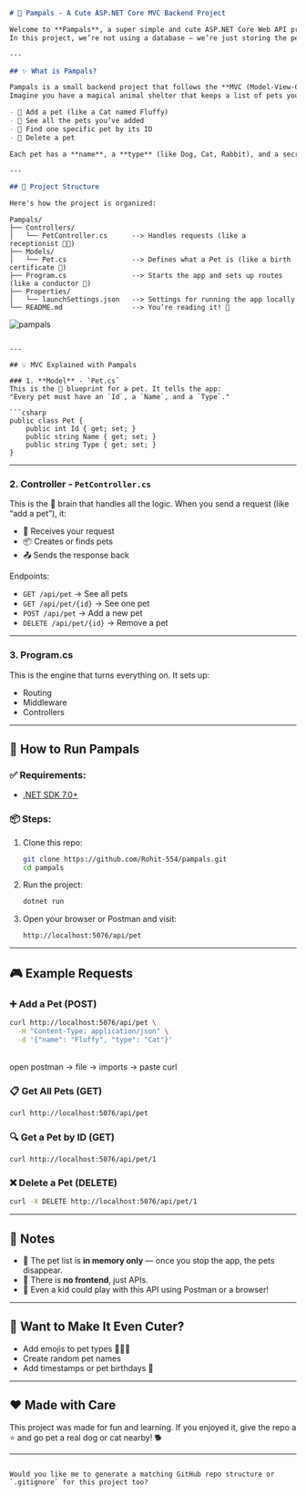 ```markdown
# 🐾 Pampals - A Cute ASP.NET Core MVC Backend Project

Welcome to **Pampals**, a super simple and cute ASP.NET Core Web API project that helps you play with virtual pets! 🐶🐱🐰  
In this project, we’re not using a database — we’re just storing the pets in memory, like a toy box that gets empty every time you restart the game.

---

## ✨ What is Pampals?

Pampals is a small backend project that follows the **MVC (Model-View-Controller)** design pattern.  
Imagine you have a magical animal shelter that keeps a list of pets you tell it about. You can:

- 🐾 Add a pet (like a Cat named Fluffy)
- 🐾 See all the pets you’ve added
- 🐾 Find one specific pet by its ID
- 🐾 Delete a pet

Each pet has a **name**, a **type** (like Dog, Cat, Rabbit), and a secret **ID**.

---

## 📁 Project Structure

Here's how the project is organized:

```
```
Pampals/
├── Controllers/
│   └── PetController.cs      --> Handles requests (like a receptionist 🧑‍💼)
├── Models/
│   └── Pet.cs                --> Defines what a Pet is (like a birth certificate 🐶)
├── Program.cs                --> Starts the app and sets up routes (like a conductor 🚂)
├── Properties/
│   └── launchSettings.json   --> Settings for running the app locally
└── README.md                 --> You’re reading it! 📖
```
![pampals](https://github.com/user-attachments/assets/c9cfdf6c-94d3-47f4-aa4a-f35753e96f77)

````

---

## 💡 MVC Explained with Pampals

### 1. **Model** - `Pet.cs`
This is the 🧱 blueprint for a pet. It tells the app:  
"Every pet must have an `Id`, a `Name`, and a `Type`."

```csharp
public class Pet {
    public int Id { get; set; }
    public string Name { get; set; }
    public string Type { get; set; }
}
````

---

### 2. **Controller** - `PetController.cs`

This is the 🧠 brain that handles all the logic. When you send a request (like “add a pet”), it:

* 📨 Receives your request
* 📦 Creates or finds pets
* 📤 Sends the response back

Endpoints:

* `GET /api/pet` → See all pets
* `GET /api/pet/{id}` → See one pet
* `POST /api/pet` → Add a new pet
* `DELETE /api/pet/{id}` → Remove a pet

---

### 3. **Program.cs**

This is the engine that turns everything on. It sets up:

* Routing
* Middleware
* Controllers

---

## 🚀 How to Run Pampals

### ✅ Requirements:

* [.NET SDK 7.0+](https://dotnet.microsoft.com/download)

### 📦 Steps:

1. Clone this repo:

   ```bash
   git clone https://github.com/Rohit-554/pampals.git
   cd pampals
   ```

2. Run the project:

   ```bash
   dotnet run
   ```

3. Open your browser or Postman and visit:

   ```
   http://localhost:5076/api/pet
   ```

---

## 🎮 Example Requests

### ➕ Add a Pet (POST)

```bash
curl http://localhost:5076/api/pet \
  -H "Content-Type: application/json" \
  -d '{"name": "Fluffy", "type": "Cat"}'
```
<br>
open postman -> file -> imports -> paste curl

### 📋 Get All Pets (GET)

```bash
curl http://localhost:5076/api/pet
```

### 🔍 Get a Pet by ID (GET)

```bash
curl http://localhost:5076/api/pet/1
```

### ❌ Delete a Pet (DELETE)

```bash
curl -X DELETE http://localhost:5076/api/pet/1
```

---

## 📌 Notes

* 🧠 The pet list is **in memory only** — once you stop the app, the pets disappear.
* 🎨 There is **no frontend**, just APIs.
* 🧒 Even a kid could play with this API using Postman or a browser!

---

## 🐣 Want to Make It Even Cuter?

* Add emojis to pet types 🐶🐱🐰
* Create random pet names
* Add timestamps or pet birthdays 🎂

---

## ❤️ Made with Care

This project was made for fun and learning.
If you enjoyed it, give the repo a ⭐ and go pet a real dog or cat nearby! 🐕

---

```

Would you like me to generate a matching GitHub repo structure or `.gitignore` for this project too?
```
